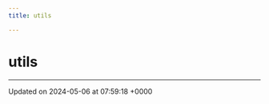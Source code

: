 ```yaml
---
title: utils

---
```


# utils








-------------------------------

Updated on 2024-05-06 at 07:59:18 +0000